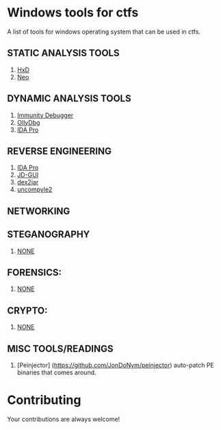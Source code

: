 Windows tools for ctfs
========================

A list of tools for windows operating system that can be used in ctfs.

## STATIC ANALYSIS TOOLS
1. [HxD](http://mh-nexus.de/en/hxd/)
2. [Neo](http://www.new-hex-editor.com/hex-editor-downloads.html)


## DYNAMIC ANALYSIS TOOLS
1. [Immunity Debugger](http://debugger.immunityinc.com/)
2. [OllyDbg ](http://www.ollydbg.de/)
3. [IDA Pro](https://www.hex-rays.com/products/ida/support/download.shtml)


## REVERSE ENGINEERING
1. [IDA Pro](https://www.hex-rays.com/products/ida/support/download.shtml)
3. [JD-GUI](http://jd.benow.ca/#jd-gui-overview)
5. [dex2jar](http://code.google.com/p/dex2jar/)
6. [uncompyle2](https://github.com/wibiti/uncompyle2)


## NETWORKING


## STEGANOGRAPHY
1. [NONE]()


## FORENSICS:
1. [NONE]()


## CRYPTO:
1. [NONE]()


## MISC TOOLS/READINGS
1. [Peinjector] (https://github.com/JonDoNym/peinjector) auto-patch PE binaries that comes around. 

# Contributing
Your contributions are always welcome!
